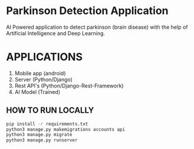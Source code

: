 
# Parkinson Detection Application
AI Powered application to detect parkinson (brain disease) with the help of Artificial Intelligence and Deep Learning.
 
# APPLICATIONS
1. Mobile app (android)
2. Server (Python/Django)
3. Rest API's (Python/Django-Rest-Framework)
4. AI Model (Trained)

## HOW TO RUN LOCALLY
```bash
pip install -r requirements.txt
python3 manage.py makemigrations accounts api
python3 manage.py migrate
python3 manage.py runserver
```
